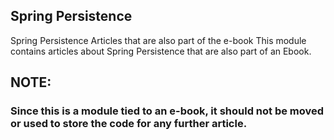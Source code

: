 ## Spring Persistence
Spring Persistence Articles that are also part of the e-book
This module contains articles about Spring Persistence that are also part of an Ebook.

## NOTE:
### Since this is a module tied to an e-book, it should not be moved or used to store the code for any further article.